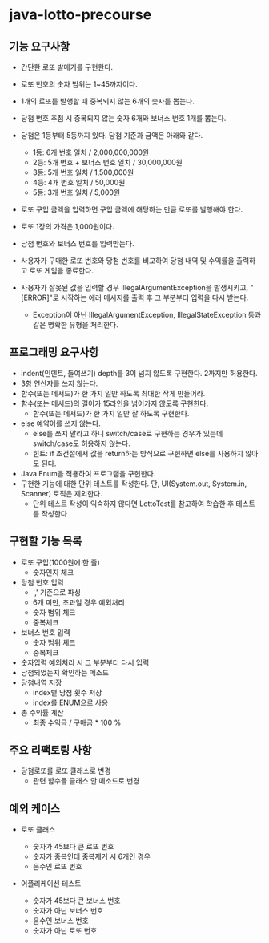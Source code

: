 # java-lotto-precourse

## 기능 요구사항
- 간단한 로또 발매기를 구현한다.

- 로또 번호의 숫자 범위는 1~45까지이다.
- 1개의 로또를 발행할 때 중복되지 않는 6개의 숫자를 뽑는다.
- 당첨 번호 추첨 시 중복되지 않는 숫자 6개와 보너스 번호 1개를 뽑는다.
- 당첨은 1등부터 5등까지 있다. 당첨 기준과 금액은 아래와 같다.
    - 1등: 6개 번호 일치 / 2,000,000,000원
    - 2등: 5개 번호 + 보너스 번호 일치 / 30,000,000원
    - 3등: 5개 번호 일치 / 1,500,000원
    - 4등: 4개 번호 일치 / 50,000원
    - 5등: 3개 번호 일치 / 5,000원
- 로또 구입 금액을 입력하면 구입 금액에 해당하는 만큼 로또를 발행해야 한다.
- 로또 1장의 가격은 1,000원이다.
- 당첨 번호와 보너스 번호를 입력받는다.
- 사용자가 구매한 로또 번호와 당첨 번호를 비교하여 당첨 내역 및 수익률을 출력하고 로또 게임을 종료한다.
- 사용자가 잘못된 값을 입력할 경우 IllegalArgumentException을 발생시키고, "[ERROR]"로 시작하는 에러 메시지를 출력 후 그 부분부터 입력을 다시 받는다.
    - Exception이 아닌 IllegalArgumentException, IllegalStateException 등과 같은 명확한 유형을 처리한다.

## 프로그래밍 요구사항
- indent(인덴트, 들여쓰기) depth를 3이 넘지 않도록 구현한다. 2까지만 허용한다.
- 3항 연산자를 쓰지 않는다.
- 함수(또는 메서드)가 한 가지 일만 하도록 최대한 작게 만들어라.
- 함수(또는 메서드)의 길이가 15라인을 넘어가지 않도록 구현한다.
    - 함수(또는 메서드)가 한 가지 일만 잘 하도록 구현한다.
- else 예약어를 쓰지 않는다.
    - else를 쓰지 말라고 하니 switch/case로 구현하는 경우가 있는데 switch/case도 허용하지 않는다.
    - 힌트: if 조건절에서 값을 return하는 방식으로 구현하면 else를 사용하지 않아도 된다.
- Java Enum을 적용하여 프로그램을 구현한다.
- 구현한 기능에 대한 단위 테스트를 작성한다. 단, UI(System.out, System.in, Scanner) 로직은 제외한다.
    - 단위 테스트 작성이 익숙하지 않다면 LottoTest를 참고하여 학습한 후 테스트를 작성한다

## 구현할 기능 목록
- 로또 구입(1000원에 한 줄)
    - 숫자인지 체크
- 당첨 번호 입력
    - ',' 기준으로 파싱
    - 6개 미만, 초과일 경우 예외처리
    - 숫자 범위 체크
    - 중복체크
- 보너스 번호 입력
    - 숫자 범위 체크
    - 중복체크
- 숫자입력 예외처리 시 그 부분부터 다시 입력
- 당첨되었는지 확인하는 메소드
- 당첨내역 저장
    - index별 당첨 횟수 저장
    - index를 ENUM으로 사용 
- 총 수익률 계산
    - 최종 수익금 / 구매금 * 100 % 

## 주요 리팩토링 사항
- 당첨로또를 로또 클래스로 변경
    - 관련 함수들 클래스 안 메소드로 변경

## 예외 케이스
- 로또 클래스
    - 숫자가 45보다 큰 로또 번호
    - 숫자가 중복인데 중복제거 시 6개인 경우
    - 음수인 로또 번호

- 어플리케이션 테스트
    - 숫자가 45보다 큰 보너스 번호
    - 숫자가 아닌 보너스 번호
    - 음수인 보너스 번호
    - 숫자가 아닌 로또 번호